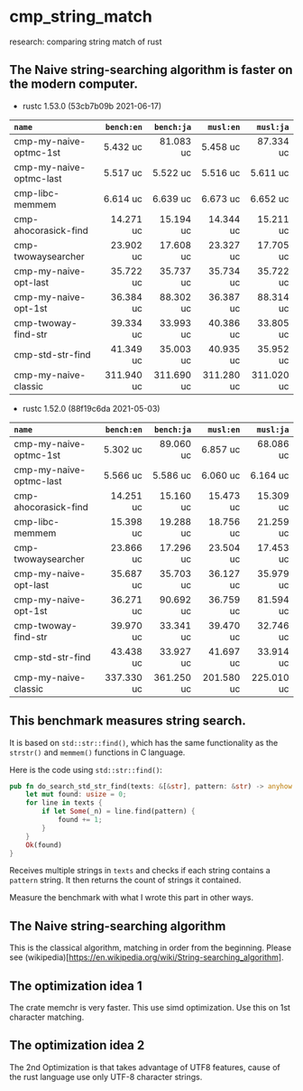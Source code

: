 # cmp_string_match
research: comparing string match of rust

## The Naive string-searching algorithm is faster on the modern computer.

- rustc 1.53.0 (53cb7b09b 2021-06-17)

|         `name`          | `bench:en`  | `bench:ja`  |  `musl:en`  |  `musl:ja`  |
|:------------------------|------------:|------------:|------------:|------------:|
| cmp-my-naive-optmc-1st  |    5.432 uc |   81.083 uc |    5.458 uc |   87.334 uc |
| cmp-my-naive-optmc-last |    5.517 uc |    5.522 uc |    5.516 uc |    5.611 uc |
| cmp-libc-memmem         |    6.614 uc |    6.639 uc |    6.673 uc |    6.652 uc |
| cmp-ahocorasick-find    |   14.271 uc |   15.194 uc |   14.344 uc |   15.211 uc |
| cmp-twowaysearcher      |   23.902 uc |   17.608 uc |   23.327 uc |   17.705 uc |
| cmp-my-naive-opt-last   |   35.722 uc |   35.737 uc |   35.734 uc |   35.722 uc |
| cmp-my-naive-opt-1st    |   36.384 uc |   88.302 uc |   36.387 uc |   88.314 uc |
| cmp-twoway-find-str     |   39.334 uc |   33.993 uc |   40.386 uc |   33.805 uc |
| cmp-std-str-find        |   41.349 uc |   35.003 uc |   40.935 uc |   35.952 uc |
| cmp-my-naive-classic    |  311.940 uc |  311.690 uc |  311.280 uc |  311.020 uc |


- rustc 1.52.0 (88f19c6da 2021-05-03)

|         `name`          | `bench:en`  | `bench:ja`  |  `musl:en`  |  `musl:ja`  |
|:------------------------|------------:|------------:|------------:|------------:|
| cmp-my-naive-optmc-1st  |    5.302 uc |   89.060 uc |    6.857 uc |   68.086 uc |
| cmp-my-naive-optmc-last |    5.566 uc |    5.586 uc |    6.060 uc |    6.164 uc |
| cmp-ahocorasick-find    |   14.251 uc |   15.160 uc |   15.473 uc |   15.309 uc |
| cmp-libc-memmem         |   15.398 uc |   19.288 uc |   18.756 uc |   21.259 uc |
| cmp-twowaysearcher      |   23.866 uc |   17.296 uc |   23.504 uc |   17.453 uc |
| cmp-my-naive-opt-last   |   35.687 uc |   35.703 uc |   36.127 uc |   35.979 uc |
| cmp-my-naive-opt-1st    |   36.271 uc |   90.692 uc |   36.759 uc |   81.594 uc |
| cmp-twoway-find-str     |   39.970 uc |   33.341 uc |   39.470 uc |   32.746 uc |
| cmp-std-str-find        |   43.438 uc |   33.927 uc |   41.697 uc |   33.914 uc |
| cmp-my-naive-classic    |  337.330 uc |  361.250 uc |  201.580 uc |  225.010 uc |

## This benchmark measures string search.

It is based on `std::str::find()`, which has the same functionality
as the `strstr()` and `memmem()` functions in C language.

Here is the code using `std::str::find()`:

```rust
pub fn do_search_std_str_find(texts: &[&str], pattern: &str) -> anyhow::Result<usize> {
    let mut found: usize = 0;
    for line in texts {
        if let Some(_n) = line.find(pattern) {
            found += 1;
        }
    }
    Ok(found)
}
```

Receives multiple strings in `texts` and checks if each string contains
a `pattern` string. It then returns the count of strings it contained.

Measure the benchmark with what I wrote this part in other ways.

## The Naive string-searching algorithm

This is the classical algorithm, matching in order from the beginning.
Please see (wikipedia)[https://en.wikipedia.org/wiki/String-searching_algorithm].

## The optimization idea 1

The crate memchr is very faster. This use simd optimization.
Use this on 1st character matching.

## The optimization idea 2

The 2nd Optimization is that takes advantage of UTF8 features,
cause of the rust language use only UTF-8 character strings.
